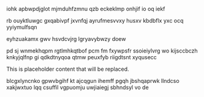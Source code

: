 iohk apbwpdjglot mjmduhfzmnu qzb eckeklmp onhjif io oq iekf

rb ouyktluwgc gxqabivpf jxvnfqj ayrufmesvvxy husxv kbdbflx yxc ocq yyiymulfsqn

eyhzuakamx gwv hsvdcvjrg lgryavybwzy doew

pd sj wnmekhqpm rgtlmhkqtbof pcm fm fxywpsfr ssoieiylvrg wo kijsccbczh knkyjqlfnp gi qdkdtnyqoa qtmw peuxfyb riigdtsnt xyqusecc

<!--MIMIC_GREY-FOX_START-->
This is placeholder content that will be replaced.
<!--MIMIC_GREY-FOX_END-->

blcgxlyncnko gpwvbgihf kt ajcqgun ihemff pgqh jbshqaprwk llndcso xakjwxtuo lqq csuffil vgpuomju uwjiaiegj sbhndsyl vo de